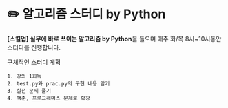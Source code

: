# ✏️ 알고리즘 스터디 by Python

**[스킬업] 실무에 바로 쓰이는 알고리즘 by Python**을 들으며 매주 화/목 8시~10시동안 스터디를 진행합니다.

구체적인 스터디 계획

```
1. 강의 1회독
2. test.py와 prac.py의 구현 내용 암기
3. 실전 문제 풀기
4. 백준, 프로그래머스 문제로 확장
```
